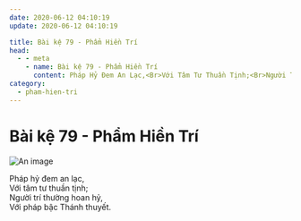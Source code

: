 ```yaml
---
date: 2020-06-12 04:10:19
update: 2020-06-12 04:10:19

title: Bài kệ 79 - Phẩm Hiền Trí
head:
  - - meta
    - name: Bài kệ 79 - Phẩm Hiền Trí
      content: Pháp Hỷ Đem An Lạc,<Br>Với Tâm Tư Thuần Tịnh;<Br>Người Trí Thường Hoan Hỷ,<Br>Với Pháp Bậc Thánh Thuyết.<Br>
category:
  - pham-hien-tri
---
```


# Bài kệ 79 - Phẩm Hiền Trí

![An image](/img/pham-hien-tri/pham-hien-tri-079.jpg)

Pháp hỷ đem an lạc,<br>Với tâm tư thuần tịnh;<br>Người trí thường hoan hỷ,<br>Với pháp bậc Thánh thuyết.<br>
